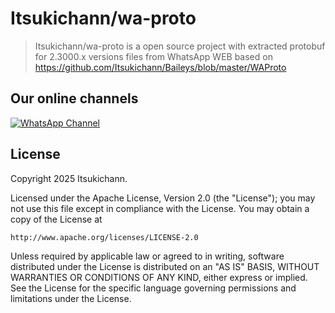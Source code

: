 # Itsukichann/wa-proto

> Itsukichann/wa-proto is a open source project with extracted protobuf for 2.3000.x versions files from WhatsApp WEB based on https://github.com/Itsukichann/Baileys/blob/master/WAProto

## Our online channels

[![WhatsApp Channel](https://img.shields.io/badge/WhatsApp-Channel-25D366?logo=whatsapp)](https://whatsapp.com/channel/0029Vag9VSI2ZjCocqa2lB1y)

## License

Copyright 2025 Itsukichann.

Licensed under the Apache License, Version 2.0 (the "License");
you may not use this file except in compliance with the License.
You may obtain a copy of the License at

    http://www.apache.org/licenses/LICENSE-2.0

Unless required by applicable law or agreed to in writing, software
distributed under the License is distributed on an "AS IS" BASIS,
WITHOUT WARRANTIES OR CONDITIONS OF ANY KIND, either express or implied.
See the License for the specific language governing permissions and
limitations under the License.